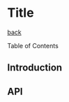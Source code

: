 Title
===
[back](../../README.md)

Table of Contents

<!--ts-->


<!-- Created by https://github.com/ekalinin/github-markdown-toc -->
<!-- Added by: root, at: Sat Jun 22 10:31:17 UTC 2024 -->

<!--te-->

## Introduction

## API
```nim
```
